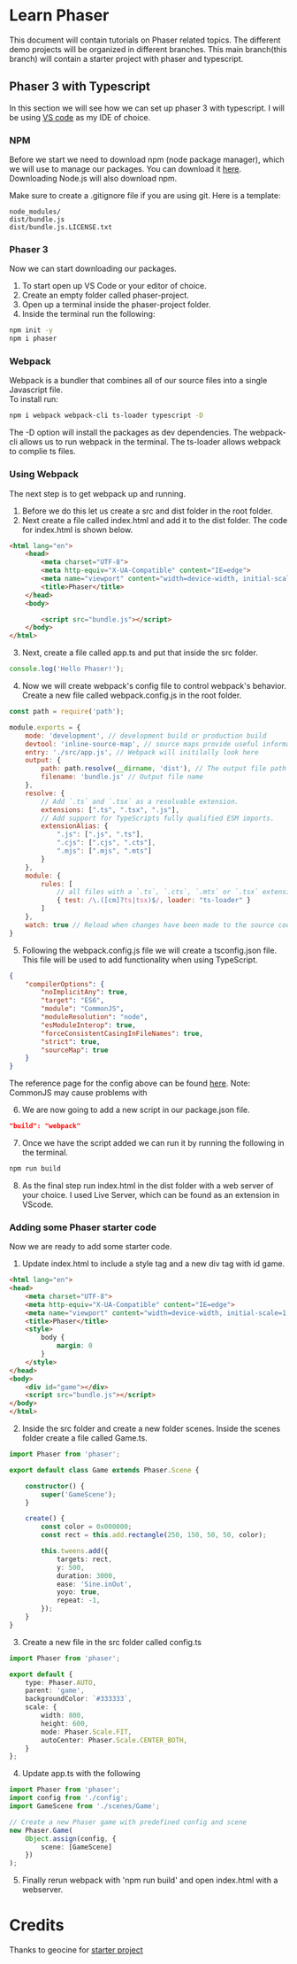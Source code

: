 # Learn Phaser
This document will contain tutorials on Phaser related topics. The different demo projects will be organized in different branches. This main branch(this branch) will contain a starter project with phaser and typescript.

## Phaser 3 with Typescript
In this section we will see how we can set up phaser 3 with typescript. I will be using [VS code](https://code.visualstudio.com/) as my IDE of choice.

### NPM
Before we start we need to download npm (node package manager), which we will use to manage our packages. You can download it [here](https://nodejs.org/en/). Downloading Node.js will also download npm.

Make sure to create a .gitignore file if you are using git. Here is a template:
```.gitignore
node_modules/
dist/bundle.js
dist/bundle.js.LICENSE.txt
```

### Phaser 3 
Now we can start downloading our packages.
1. To start open up VS Code or your editor of choice.
2. Create an empty folder called phaser-project.
3. Open up a terminal inside the phaser-project folder.
4. Inside the terminal run the following:
```bash
npm init -y
npm i phaser
```

### Webpack
Webpack is a bundler that combines all of our source files into a single Javascript file.  
To install run:
```bash
npm i webpack webpack-cli ts-loader typescript -D
```
The -D option will install the packages as dev dependencies. The webpack-cli allows us to run webpack in the terminal. The ts-loader allows webpack to complie ts files.

### Using Webpack
The next step is to get webpack up and running. 
1. Before we do this let us create a src and dist folder in the root folder.
2. Next create a file called index.html and add it to the dist folder. The code for index.html is shown below.
```html
<html lang="en">
    <head>
        <meta charset="UTF-8">
        <meta http-equiv="X-UA-Compatible" content="IE=edge">
        <meta name="viewport" content="width=device-width, initial-scale=1.0">
        <title>Phaser</title>
    </head>
    <body>

        <script src="bundle.js"></script>
    </body>
</html>
```

3. Next, create a file called app.ts and put that inside the src folder. 
```Typescript
console.log('Hello Phaser!');
```

4. Now we will create webpack's config file to control webpack's behavior. Create a new file called webpack.config.js in the root folder.
```Javascript
const path = require('path');

module.exports = {
    mode: 'development', // development build or production build
    devtool: 'inline-source-map', // source maps provide useful information durning development
    entry: './src/app.js', // Webpack will initilally look here
    output: {
        path: path.resolve(__dirname, 'dist'), // The output file path
        filename: 'bundle.js' // Output file name
    },
    resolve: {
        // Add `.ts` and `.tsx` as a resolvable extension.
        extensions: [".ts", ".tsx", ".js"],
        // Add support for TypeScripts fully qualified ESM imports.
        extensionAlias: {
            ".js": [".js", ".ts"],
            ".cjs": [".cjs", ".cts"],
            ".mjs": [".mjs", ".mts"]
        }
    },
    module: {
        rules: [
            // all files with a `.ts`, `.cts`, `.mts` or `.tsx` extension will be handled by `ts-loader`
            { test: /\.([cm]?ts|tsx)$/, loader: "ts-loader" }
        ]
    },
    watch: true // Reload when changes have been made to the source code.
}
```

5. Following the webpack.config.js file we will create a tsconfig.json file. This file will be used to add functionality when using TypeScript.
```json
{
    "compilerOptions": {
        "noImplicitAny": true,
        "target": "ES6",
        "module": "CommonJS",
        "moduleResolution": "node",
        "esModuleInterop": true,
        "forceConsistentCasingInFileNames": true,
        "strict": true,
        "sourceMap": true
    }
}
```
The reference page for the config above can be found [here](https://www.typescriptlang.org/tsconfig).
Note: CommonJS may cause problems with 

6. We are now going to add a new script in our package.json file.
```json
"build": "webpack"
```
7. Once we have the script added we can run it by running the following in the terminal.
```bash
npm run build
```
8. As the final step run index.html in the dist folder with a web server of your choice. I used Live Server, which can be found as an extension in VScode.


### Adding some Phaser starter code
Now we are ready to add some starter code.
1. Update index.html to include a style tag and a new div tag with id game.
```html
<html lang="en">
<head>
    <meta charset="UTF-8">
    <meta http-equiv="X-UA-Compatible" content="IE=edge">
    <meta name="viewport" content="width=device-width, initial-scale=1.0">
    <title>Phaser</title>
    <style>
        body {
            margin: 0
        }
    </style>
</head>
<body>
    <div id="game"></div>
    <script src="bundle.js"></script>
</body>
</html>
```

2. Inside the src folder and create a new folder scenes. Inside the scenes folder create a file called Game.ts.
```Typescript
import Phaser from 'phaser';

export default class Game extends Phaser.Scene {

    constructor() {
        super('GameScene');
    }

    create() {
        const color = 0x000000;
        const rect = this.add.rectangle(250, 150, 50, 50, color);

        this.tweens.add({
            targets: rect,
            y: 500,
            duration: 3000,
            ease: 'Sine.inOut',
            yoyo: true,
            repeat: -1,
        });
    }
}
```

3. Create a new file in the src folder called config.ts
```Typescript
import Phaser from 'phaser';

export default {
    type: Phaser.AUTO,
    parent: 'game',
    backgroundColor: `#333333`,
    scale: {
        width: 800,
        height: 600,
        mode: Phaser.Scale.FIT,
        autoCenter: Phaser.Scale.CENTER_BOTH,
    }
};
```

4. Update app.ts with the following
```Typescript
import Phaser from 'phaser';
import config from './config';
import GameScene from './scenes/Game';

// Create a new Phaser game with predefined config and scene
new Phaser.Game(
    Object.assign(config, {
        scene: [GameScene]
    })
);
```

5. Finally rerun webpack with 'npm run build' and open index.html with a webserver.


# Credits
Thanks to geocine for [starter project](https://github.com/geocine/phaser3-rollup-typescript)  
